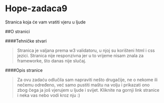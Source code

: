 # Hope-zadaca9
Stranica koja će vam vratiti vjeru u ljude

##O stranici

####Tehničke stvari

>Stranica je valjana prema w3 validatoru, u njoj su korišteni html i css jezici. Stranica nije responzivna jer u to vrijeme nisam znala za frameworke, što danas nije slučaj.


####Opis stranice

>Za ovu zadaću odlučila sam napraviti nešto drugačije, ne o nekome ili nečemu određeno, već samo pustiti maštu na volju i prikazati ono zbog čega ja još vjerujem u ljude i svijet. Kliknite na gornji link stranice i neka vas nebo vodi kroz nju :)
